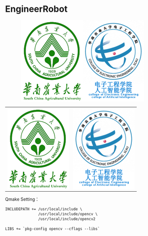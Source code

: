 # EngineerRobot 


<center class="half">
        <img src="https://github.com/LinkLiar/ImageStorage/blob/master/SchoolBadge.png" width="200" height="265"/><img src="https://github.com/LinkLiar/ImageStorage/blob/master/CollegeBadge.png" width="200" height="265"/>
</center>

<table>
    <tr>
        <td ><center><img src="https://github.com/LinkLiar/ImageStorage/blob/master/SchoolBadge.png" width="200" height="265"></center></td>
        <td ><center><img src="https://github.com/LinkLiar/ImageStorage/blob/master/CollegeBadge.png" width="200" height="265"></center></td>
    </tr>
</table>


Qmake Setting：

    INCLUDEPATH += /usr/local/include \
                   /usr/local/include/opencv \
                   /usr/local/include/opencv2
                 
    LIBS += `pkg-config opencv --cflags --libs`



